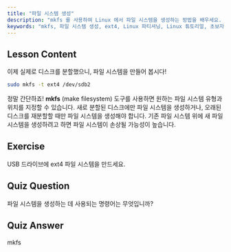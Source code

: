 ```yaml
---
title: "파일 시스템 생성"
description: "mkfs 를 사용하여 Linux 에서 파일 시스템을 생성하는 방법을 배우세요. 이 초보자 친화적인 가이드는 ext4 및 디스크 파티셔닝을 다룹니다. Linux 여정을 시작하세요!"
keywords: "mkfs, 파일 시스템 생성, ext4, Linux 파티셔닝, Linux 튜토리얼, 초보자 Linux, 디스크 관리, Linux 가이드"
---
```


## Lesson Content

이제 실제로 디스크를 분할했으니, 파일 시스템을 만들어 봅시다!

```bash
sudo mkfs -t ext4 /dev/sdb2
```

정말 간단하죠! **mkfs** (make filesystem) 도구를 사용하면 원하는 파일 시스템 유형과 위치를 지정할 수 있습니다. 새로 분할된 디스크에만 파일 시스템을 생성하거나, 오래된 디스크를 재분할할 때만 파일 시스템을 생성해야 합니다. 기존 파일 시스템 위에 새 파일 시스템을 생성하려고 하면 파일 시스템이 손상될 가능성이 높습니다.

## Exercise

USB 드라이브에 ext4 파일 시스템을 만드세요.

## Quiz Question

파일 시스템을 생성하는 데 사용되는 명령어는 무엇입니까?

## Quiz Answer

mkfs
